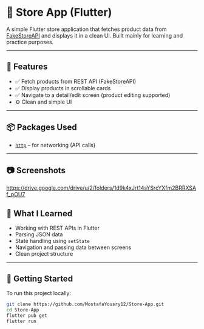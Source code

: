 # 🛒 Store App (Flutter)

A simple Flutter store application that fetches product data from [FakeStoreAPI](https://fakestoreapi.com/) and displays it in a clean UI. Built mainly for learning and practice purposes.

---

## 🚀 Features

- ✅ Fetch products from REST API (FakeStoreAPI)
- ✅ Display products in scrollable cards
- ✅ Navigate to a detail/edit screen (product editing supported)
- ⚙️ Clean and simple UI

---

## 📦 Packages Used

- [`http`](https://pub.dev/packages/http) – for networking (API calls)

---

## 📷 Screenshots

https://drive.google.com/drive/u/2/folders/1d9k4xJrt14sYSrcYXfm2BRRXSAf_pOU7

## 🧠 What I Learned

- Working with REST APIs in Flutter
- Parsing JSON data
- State handling using `setState`
- Navigation and passing data between screens
- Clean project structure

---

## 📂 Getting Started

To run this project locally:

```bash
git clone https://github.com/MostafaYousry12/Store-App.git
cd Store-App
flutter pub get
flutter run
```
